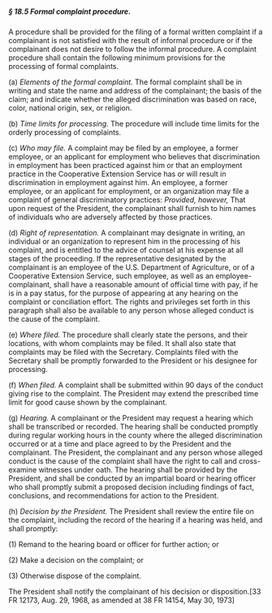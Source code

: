 ##### § 18.5 Formal complaint procedure. #####

A procedure shall be provided for the filing of a formal written complaint if a complainant is not satisfied with the result of informal procedure or if the complainant does not desire to follow the informal procedure. A complaint procedure shall contain the following minimum provisions for the processing of formal complaints.

(a) *Elements of the formal complaint.* The formal complaint shall be in writing and state the name and address of the complainant; the basis of the claim; and indicate whether the alleged discrimination was based on race, color, national origin, sex, or religion.

(b) *Time limits for processing.* The procedure will include time limits for the orderly processing of complaints.

(c) *Who may file.* A complaint may be filed by an employee, a former employee, or an applicant for employment who believes that discrimination in employment has been practiced against him or that an employment practice in the Cooperative Extension Service has or will result in discrimination in employment against him. An employee, a former employee, or an applicant for employment, or an organization may file a complaint of general discriminatory practices: *Provided, however,* That upon request of the President, the complainant shall furnish to him names of individuals who are adversely affected by those practices.

(d) *Right of representation.* A complainant may designate in writing, an individual or an organization to represent him in the processing of his complaint, and is entitled to the advice of counsel at his expense at all stages of the proceeding. If the representative designated by the complainant is an employee of the U.S. Department of Agriculture, or of a Cooperative Extension Service, such employee, as well as an employee-complainant, shall have a reasonable amount of official time with pay, if he is in a pay status, for the purpose of appearing at any hearing on the complaint or conciliation effort. The rights and privileges set forth in this paragraph shall also be available to any person whose alleged conduct is the cause of the complaint.

(e) *Where filed.* The procedure shall clearly state the persons, and their locations, with whom complaints may be filed. It shall also state that complaints may be filed with the Secretary. Complaints filed with the Secretary shall be promptly forwarded to the President or his designee for processing.

(f) *When filed.* A complaint shall be submitted within 90 days of the conduct giving rise to the complaint. The President may extend the prescribed time limit for good cause shown by the complainant.

(g) *Hearing.* A complainant or the President may request a hearing which shall be transcribed or recorded. The hearing shall be conducted promptly during regular working hours in the county where the alleged discrimination occurred or at a time and place agreed to by the President and the complainant. The President, the complainant and any person whose alleged conduct is the cause of the complaint shall have the right to call and cross-examine witnesses under oath. The hearing shall be provided by the President, and shall be conducted by an impartial board or hearing officer who shall promptly submit a proposed decision including findings of fact, conclusions, and recommendations for action to the President.

(h) *Decision by the President.* The President shall review the entire file on the complaint, including the record of the hearing if a hearing was held, and shall promptly:

(1) Remand to the hearing board or officer for further action; or

(2) Make a decision on the complaint; or

(3) Otherwise dispose of the complaint.

The President shall notify the complainant of his decision or disposition.[33 FR 12173, Aug. 29, 1968, as amended at 38 FR 14154, May 30, 1973]